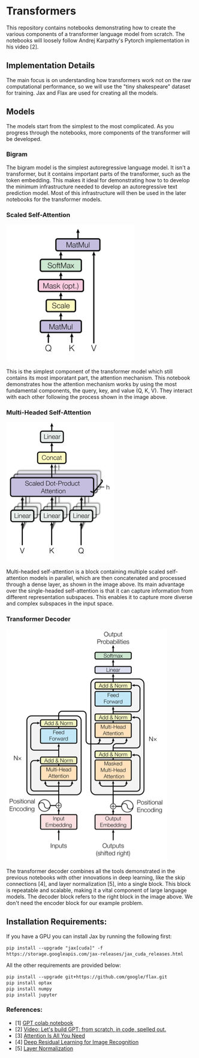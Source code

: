 # Transformers
This repository contains notebooks demonstrating how to create the various components of a transformer language model from scratch. The notebooks will loosely follow Andrej Karpathy's Pytorch implementation in his video [2].

## Implementation Details
The main focus is on understanding how transformers work not on the raw computational performance, so we will use the "tiny shakespeare" dataset for training. Jax and Flax are used for creating all the models.  

## Models
The models start from the simplest to the most complicated. As you progress through the notebooks, more components of the transformer will be developed.
### Bigram
The bigram model is the simplest autoregressive language model. It isn't a transformer, but it contains important parts of the transformer, such as the token embedding. This makes it ideal for demonstrating how to to develop the minimum infrastructure needed to develop an autoregressive text prediction model. Most of this infrastructure will then be used in the later notebooks for the transformer models.

### Scaled Self-Attention
![Scaled Self-Attention](./images/scaled_self-attention.png)

This is the simplest component of the transformer model which still contains its most imporatant part, the attention mechanism. This notebook demonstrates how the attention mechanism works by using the most fundamental components, the query, key, and value (Q, K, V). They interact with each other following the process shown in the image above. 

### Multi-Headed Self-Attention
![Multi-Head Attention](./images/multi-head-attention.png)

Multi-headed self-attention is a block containing multiple scaled self-attention models in parallel, which are then concatenated and processed through a dense layer, as shown in the image above. Its main advantage over the single-headed self-attention is that it can capture information from different representation subspaces. This enables it to capture more diverse and complex subspaces in the input space.

### Transformer Decoder
![Attention Transformer Block](./images/attention_transformer_block.png)

The transformer decoder combines all the tools demonstrated in the previous notebooks with other innovations in deep learning, like the skip connections [4], and layer normalization [5], into a single block. This block is repeatable and scalable, making it a vital component of large language models. The decoder block refers to the right block in the image above. We don't need the encoder block for our example problem. 


## Installation Requirements:
If you have a GPU you can install Jax by running the following first:
```
pip install --upgrade "jax[cuda]" -f https://storage.googleapis.com/jax-releases/jax_cuda_releases.html
```
All the other requirements are provided below:
```
pip install --upgrade git+https://github.com/google/flax.git
pip install optax
pip install numpy
pip install jupyter

```


### References:
- [1] [GPT colab notebook](https://colab.research.google.com/drive/1JMLa53HDuA-i7ZBmqV7ZnA3c_fvtXnx-?usp=sharing)
- [2] [Video: Let's build GPT: from scratch, in code, spelled out.](https://www.youtube.com/watch?v=kCc8FmEb1nY&ab_channel=AndrejKarpathy)
- [3] [Attention Is All You Need](https://arxiv.org/abs/1706.03762)
- [4] [Deep Residual Learning for Image Recognition](https://arxiv.org/abs/1512.03385)
- [5] [Layer Normalization](https://arxiv.org/abs/1607.06450)
